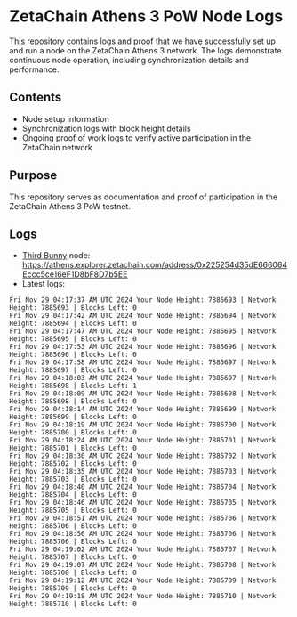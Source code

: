 # ZetaChain Athens 3 PoW Node Logs
This repository contains logs and proof that we have successfully set up and run a node on the ZetaChain Athens 3 network. The logs demonstrate continuous node operation, including synchronization details and performance.

## Contents
- Node setup information
- Synchronization logs with block height details
- Ongoing proof of work logs to verify active participation in the ZetaChain network

## Purpose
This repository serves as documentation and proof of participation in the ZetaChain Athens 3 PoW testnet.

## Logs

- [Third Bunny](https://thirdbunny.xyz/) node: https://athens.explorer.zetachain.com/address/0x225254d35dE666064Eccc5ce16eF1D8bF8D7b5EE
- Latest logs:
```
Fri Nov 29 04:17:37 AM UTC 2024 Your Node Height: 7885693 | Network Height: 7885693 | Blocks Left: 0
Fri Nov 29 04:17:42 AM UTC 2024 Your Node Height: 7885694 | Network Height: 7885694 | Blocks Left: 0
Fri Nov 29 04:17:47 AM UTC 2024 Your Node Height: 7885695 | Network Height: 7885695 | Blocks Left: 0
Fri Nov 29 04:17:53 AM UTC 2024 Your Node Height: 7885696 | Network Height: 7885696 | Blocks Left: 0
Fri Nov 29 04:17:58 AM UTC 2024 Your Node Height: 7885697 | Network Height: 7885697 | Blocks Left: 0
Fri Nov 29 04:18:03 AM UTC 2024 Your Node Height: 7885697 | Network Height: 7885698 | Blocks Left: 1
Fri Nov 29 04:18:09 AM UTC 2024 Your Node Height: 7885698 | Network Height: 7885698 | Blocks Left: 0
Fri Nov 29 04:18:14 AM UTC 2024 Your Node Height: 7885699 | Network Height: 7885699 | Blocks Left: 0
Fri Nov 29 04:18:19 AM UTC 2024 Your Node Height: 7885700 | Network Height: 7885700 | Blocks Left: 0
Fri Nov 29 04:18:24 AM UTC 2024 Your Node Height: 7885701 | Network Height: 7885701 | Blocks Left: 0
Fri Nov 29 04:18:30 AM UTC 2024 Your Node Height: 7885702 | Network Height: 7885702 | Blocks Left: 0
Fri Nov 29 04:18:35 AM UTC 2024 Your Node Height: 7885703 | Network Height: 7885703 | Blocks Left: 0
Fri Nov 29 04:18:40 AM UTC 2024 Your Node Height: 7885704 | Network Height: 7885704 | Blocks Left: 0
Fri Nov 29 04:18:46 AM UTC 2024 Your Node Height: 7885705 | Network Height: 7885705 | Blocks Left: 0
Fri Nov 29 04:18:51 AM UTC 2024 Your Node Height: 7885706 | Network Height: 7885706 | Blocks Left: 0
Fri Nov 29 04:18:56 AM UTC 2024 Your Node Height: 7885706 | Network Height: 7885706 | Blocks Left: 0
Fri Nov 29 04:19:02 AM UTC 2024 Your Node Height: 7885707 | Network Height: 7885707 | Blocks Left: 0
Fri Nov 29 04:19:07 AM UTC 2024 Your Node Height: 7885708 | Network Height: 7885708 | Blocks Left: 0
Fri Nov 29 04:19:12 AM UTC 2024 Your Node Height: 7885709 | Network Height: 7885709 | Blocks Left: 0
Fri Nov 29 04:19:18 AM UTC 2024 Your Node Height: 7885710 | Network Height: 7885710 | Blocks Left: 0
```
